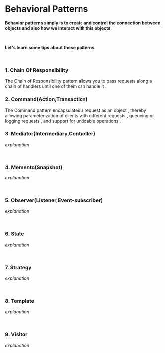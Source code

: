 # Behavioral Patterns


**Behavior patterns simply is to create and control the connection between objects and also how we interact with this objects.**

<br/>

**Let's learn some tips about these patterns**

<br/>

###  1. Chain Of Responsibility



The Chain of Responsibility pattern allows you to pass requests along a chain of handlers until one of them can handle it .
<br/>

###  2. Command(Action,Transaction)


The Command pattern encapsulates a request as an object , thereby allowing parameterization of clients with different requests , queueing or logging requests , and support for undoable operations .
<br/>

###  3. Mediator(Intermediary,Controller)


*explanation*

<br/>

###  4. Memento(Snapshot)


*explanation*

<br/>

###  5. Observer(Listener,Event-subscriber)


*explanation*

<br/>


###  6. State


*explanation*

<br/>



###  7. Strategy


*explanation*

<br/>




###  8. Template


*explanation*

<br/>





###  9. Visitor


*explanation*

<br/>




